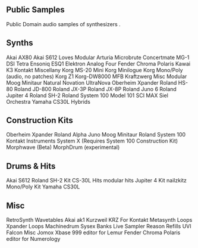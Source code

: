 ## Public Samples

Public Domain audio samples of synthesizers .


## Synths

Akai AX80
Akai S612 Loves Modular
Arturia Microbrute
Concertmate MG-1
DSI Tetra
Ensoniq ESQ1
Elektron Analog Four
Fender Chroma Polaris
Kawai K3
Kontakt Miscellany
Korg MS-20 Mini
Korg Minilogue
Korg Mono/Poly (audio, no patches)
Korg Z1
Korg-DW8000
MFB Kraftzwerg
Misc
Modular
Moog Minitaur
Natural
Novation UltraNova
Oberheim Xpander
Roland HS-80
Roland JD-800
Roland JX-3P
Roland JX-8P
Roland Juno 6
Roland Jupiter 4
Roland SH-2
Roland System 100 Model 101
SCI MAX
Siel Orchestra
Yamaha CS30L
Hybrids

## Construction Kits
Oberheim Xpander
Roland Alpha Juno
Moog Minitaur
Roland System 100
Kontakt Instruments
System X (Requires System 100 Construction Kit)
Morphwave (Beta) 
MorphDrum (experimental)

## Drums & Hits 
Akai S612
Roland SH-2 Kit
CS-30L Hits
modular hits
Jupiter 4 Kit
nailzkitz
Mono/Poly Kit
Yamaha CS30L

## Misc 
RetroSynth Wavetables
Akai ak1 
Kurzweil KRZ
For Kontakt
Metasynth Loops
Xpander Loops
Machinedrum Sysex Banks
Live Sampler
Reason Refills
UVI Falcon Misc
Jomox Xbase 999 editor for Lemur
Fender Chroma Polaris editor for Numerology
